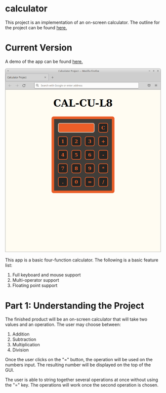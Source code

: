 # calculator

This project is an implementation of an on-screen calculator. The outline for the project can be found [here.](https://www.theodinproject.com/paths/foundations/courses/foundations/lessons/calculator)

# Current Version

A demo of the app can be found [here.](https://thejulianflores.github.io/calculator/)

![The calculator app](img/prototype.png)

This app is a basic four-function calculator. The following is a basic feature list:

1. Full keyboard and mouse support
2. Multi-operator support
3. Floating point support

# Part 1: Understanding the Project

The finished product will be an on-screen calculator that will take two values and an operation. The user may choose between:

1. Addition
2. Subtraction
3. Multiplication
4. Division

Once the user clicks on the "=" button, the operation will be used on the numbers input. The resulting number will be displayed on the top of the GUI. 

The user is able to string together several operations at once without using the "=" key. The operations will work once the second operation is chosen. 